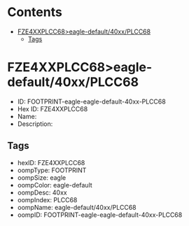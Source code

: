 



Contents
========

* [FZE4XXPLCC68>eagle-default/40xx/PLCC68](#fze4xxplcc68eagle-default40xxplcc68)
	* [Tags](#tags)

# FZE4XXPLCC68>eagle-default/40xx/PLCC68

- ID: FOOTPRINT-eagle-eagle-default-40xx-PLCC68
- Hex ID: FZE4XXPLCC68
- Name: 
- Description: 

## Tags

- hexID: FZE4XXPLCC68
- oompType: FOOTPRINT
- oompSize: eagle
- oompColor: eagle-default
- oompDesc: 40xx
- oompIndex: PLCC68
- oompName: eagle-default/40xx/PLCC68
- oompID: FOOTPRINT-eagle-eagle-default-40xx-PLCC68
